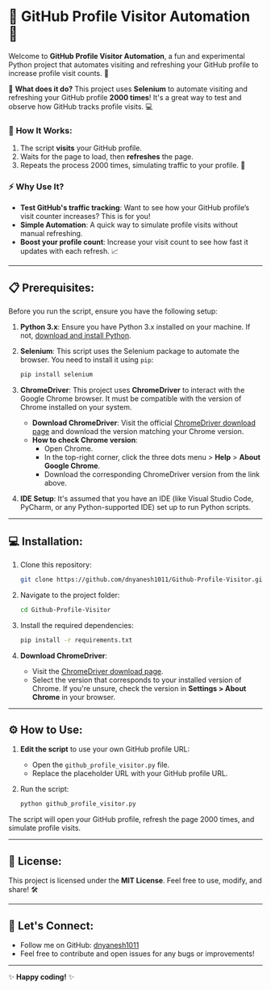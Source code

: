 # 🚀 **GitHub Profile Visitor Automation** 🤖

Welcome to **GitHub Profile Visitor Automation**, a fun and experimental Python project that automates visiting and refreshing your GitHub profile to increase profile visit counts. 🎯

🔧 **What does it do?**
This project uses **Selenium** to automate visiting and refreshing your GitHub profile **2000 times**! It's a great way to test and observe how GitHub tracks profile visits. 💻

### 🧩 **How It Works**:
1. The script **visits** your GitHub profile.
2. Waits for the page to load, then **refreshes** the page.
3. Repeats the process 2000 times, simulating traffic to your profile. 🔄

### ⚡ **Why Use It?**
- **Test GitHub's traffic tracking**: Want to see how your GitHub profile’s visit counter increases? This is for you!
- **Simple Automation**: A quick way to simulate profile visits without manual refreshing.
- **Boost your profile count**: Increase your visit count to see how fast it updates with each refresh. 📈

---

## 📋 **Prerequisites**:
Before you run the script, ensure you have the following setup:

1. **Python 3.x**: Ensure you have Python 3.x installed on your machine. If not, [download and install Python](https://www.python.org/downloads/).

2. **Selenium**: This script uses the Selenium package to automate the browser. You need to install it using `pip`:
   ```bash
   pip install selenium
   ```

3. **ChromeDriver**: This project uses **ChromeDriver** to interact with the Google Chrome browser. It must be compatible with the version of Chrome installed on your system.

   - **Download ChromeDriver**: Visit the official [ChromeDriver download page](https://googlechromelabs.github.io/chrome-for-testing/#stable) and download the version matching your Chrome version.
   - **How to check Chrome version**:
     - Open Chrome.
     - In the top-right corner, click the three dots menu > **Help** > **About Google Chrome**.
     - Download the corresponding ChromeDriver version from the link above.
   
4. **IDE Setup**: It's assumed that you have an IDE (like Visual Studio Code, PyCharm, or any Python-supported IDE) set up to run Python scripts.

---

## 💻 **Installation**:

1. Clone this repository:
   ```bash
   git clone https://github.com/dnyanesh1011/Github-Profile-Visitor.git
   ```

2. Navigate to the project folder:
   ```bash
   cd Github-Profile-Visitor
   ```

3. Install the required dependencies:
   ```bash
   pip install -r requirements.txt
   ```

4. **Download ChromeDriver**:
   - Visit the [ChromeDriver download page](https://googlechromelabs.github.io/chrome-for-testing/#stable).
   - Select the version that corresponds to your installed version of Chrome. If you're unsure, check the version in **Settings > About Chrome** in your browser.

---

## ⚙️ **How to Use**:
1. **Edit the script** to use your own GitHub profile URL:
   - Open the `github_profile_visitor.py` file.
   - Replace the placeholder URL with your GitHub profile URL.

2. Run the script:
   ```bash
   python github_profile_visitor.py
   ```

The script will open your GitHub profile, refresh the page 2000 times, and simulate profile visits.

---

## 📑 **License**:
This project is licensed under the **MIT License**. Feel free to use, modify, and share! 🛠️

---

## 🔗 **Let's Connect**:
- Follow me on GitHub: [dnyanesh1011](https://github.com/dnyanesh1011)
- Feel free to contribute and open issues for any bugs or improvements!

---

✨ **Happy coding!** ✨